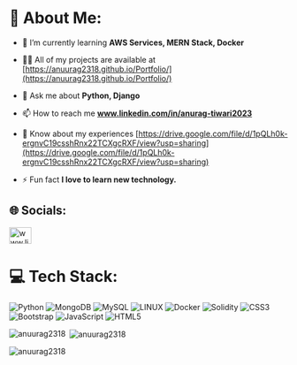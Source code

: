 # 💫 About Me:

- 🌱 I’m currently learning **AWS Services, MERN Stack, Docker**

- 👨‍💻 All of my projects are available at [https://anuurag2318.github.io/Portfolio/](https://anuurag2318.github.io/Portfolio/)

- 💬 Ask me about **Python, Django**

- 📫 How to reach me **www.linkedin.com/in/anurag-tiwari2023**

- 📄 Know about my experiences [https://drive.google.com/file/d/1pQLh0k-ergnvC19csshRnx22TCXgcRXF/view?usp=sharing](https://drive.google.com/file/d/1pQLh0k-ergnvC19csshRnx22TCXgcRXF/view?usp=sharing)

- ⚡ Fun fact **I love to learn new technology.**
## 🌐 Socials:
<p align="left">
<a href="https://linkedin.com/in/www.linkedin.com/in/anurag-tiwari2023" target="blank"><img align="center" src="https://raw.githubusercontent.com/rahuldkjain/github-profile-readme-generator/master/src/images/icons/Social/linked-in-alt.svg" alt="www.linkedin.com/in/anurag-tiwari2023" height="30" width="40" /></a>
</p>

# 💻 Tech Stack:
![Python](https://img.shields.io/badge/python-3670A0?style=for-the-badge&logo=python&logoColor=ffdd54) ![MongoDB](https://img.shields.io/badge/MongoDB-%234ea94b.svg?style=for-the-badge&logo=mongodb&logoColor=white) ![MySQL](https://img.shields.io/badge/mysql-%2300f.svg?style=for-the-badge&logo=mysql&logoColor=white) ![LINUX](https://img.shields.io/badge/Linux-FCC624?style=for-the-badge&logo=linux&logoColor=black) ![Docker](https://img.shields.io/badge/docker-%230db7ed.svg?style=for-the-badge&logo=docker&logoColor=white) ![Solidity](https://img.shields.io/badge/Solidity-%23363636.svg?style=for-the-badge&logo=solidity&logoColor=white) ![CSS3](https://img.shields.io/badge/css3-%231572B6.svg?style=for-the-badge&logo=css3&logoColor=white) ![Bootstrap](https://img.shields.io/badge/bootstrap-%23563D7C.svg?style=for-the-badge&logo=bootstrap&logoColor=white) ![JavaScript](https://img.shields.io/badge/javascript-%23323330.svg?style=for-the-badge&logo=javascript&logoColor=%23F7DF1E) ![HTML5](https://img.shields.io/badge/html5-%23E34F26.svg?style=for-the-badge&logo=html5&logoColor=white) 

<p><img align="left" src="https://github-readme-stats.vercel.app/api/top-langs?username=anuurag2318&show_icons=true&locale=en&layout=compact" alt="anuurag2318" /></p>

<p>&nbsp;<img align="center" src="https://github-readme-stats.vercel.app/api?username=anuurag2318&show_icons=true&locale=en" alt="anuurag2318" /></p>

<p><img align="center" src="https://github-readme-streak-stats.herokuapp.com/?user=anuurag2318&" alt="anuurag2318" /></p>

